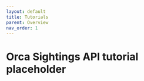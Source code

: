 ```yaml
---
layout: default
title: Tutorials
parent: Overview
nav_order: 1
---
```


# Orca Sightings API tutorial placeholder

